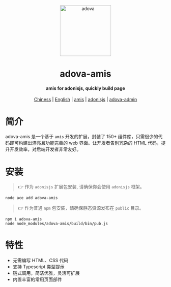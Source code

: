 <div align="center">
  <img src="https://github.com/tmkook/adova-amis/blob/main/docs/img/logo-color.png?raw=true" width="160" alt="adova" />
  <h1 align="center">adova-amis</h1>
  <h4 align="center">amis for adonisjs, quickly build page</h4>

[Chiness](https://github.com/tmkook/adova-amis/blob/main/docs/cn.md) |
[English](https://github.com/tmkook/adova-amis/blob/main/docs/en.md) |
[amis](https://baidu.github.io/amis/zh-CN/docs/index) |
[adonisjs](https://docs.adonisjs.com/guides/preface/introduction) |
[adova-admin](https://github.com/tmkook/adova-admin)

</div>

# 简介

adova-amis 是一个基于 `amis` 开发的扩展，封装了 150+ 组件库，只需很少的代码即可构建出漂亮且功能完善的 web 界面。让开发者告别冗杂的 HTML 代码，提升开发效率，对后端开发者非常友好。

# 安装

> 👉 作为 `adonisjs` 扩展包安装, 请确保你会使用 `adonisjs` 框架。

```
node ace add adova-amis
```

> 👉 作为普通 `npm` 包安装，请确保静态资源发布在 `public` 目录。

```
npm i adova-amis
node node_modules/adova-amis/build/bin/pub.js
```

# 特性

- 无需编写 HTML、CSS 代码
- 支持 Typescript 类型提示
- 链式调用，简洁优雅，灵活可扩展
- 内置丰富的常用页面部件
